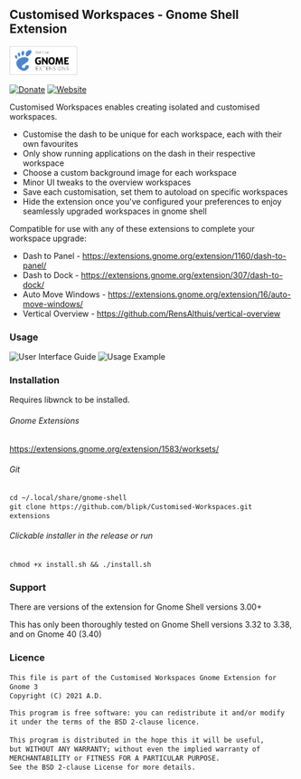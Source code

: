 ## Customised Workspaces - Gnome Shell Extension

<p align="left">
    <a href="https://extensions.gnome.org/extension/1583/worksets/" >
        <img src="/doc/gnome_logo.svg" width="120px"/>
    </a>
</p>

[![Donate](https://img.shields.io/badge/Donate-PayPal-green.svg)](https://www.paypal.com/donate?hosted_button_id=T35UZZSUMK66L)
[![Website](https://img.shields.io/badge/Homepage-blue)](https://github.com/blipk/Customised-Isolated-Workspaces)

Customised Workspaces enables creating isolated and customised workspaces.

* Customise the dash to be unique for each workspace, each with their own favourites
* Only show running applications on the dash in their respective workspace
* Choose a custom background image for each workspace
* Minor UI tweaks to the overview workspaces
* Save each customisation, set them to autoload on specific workspaces
* Hide the extension once you've configured your preferences to enjoy seamlessly upgraded workspaces in gnome shell

Compatible for use with any of these extensions to complete your workspace upgrade:

* Dash to Panel - https://extensions.gnome.org/extension/1160/dash-to-panel/
* Dash to Dock - https://extensions.gnome.org/extension/307/dash-to-dock/
* Auto Move Windows - https://extensions.gnome.org/extension/16/auto-move-windows/
* Vertical Overview - https://github.com/RensAlthuis/vertical-overview

### Usage
![User Interface Guide](doc/CustomisedWorkspacesUserInterfaceGuide.png?raw=true "Customised Workspaces User Interface Guide")
![Usage Example](doc/example.png?raw=true "Customised Workspaces Usage Example")

### Installation

Requires libwnck to be installed.

###### Gnome Extensions

https://extensions.gnome.org/extension/1583/worksets/

###### Git
```
cd ~/.local/share/gnome-shell
git clone https://github.com/blipk/Customised-Workspaces.git extensions
```

###### Clickable installer in the release or run
`chmod +x install.sh && ./install.sh`

### Support

There are versions of the extension for Gnome Shell versions 3.00+

This has only been thoroughly tested on Gnome Shell versions 3.32 to 3.38, and on Gnome 40 (3.40)

### Licence

```
This file is part of the Customised Workspaces Gnome Extension for Gnome 3
Copyright (C) 2021 A.D.
```

```
This program is free software: you can redistribute it and/or modify
it under the terms of the BSD 2-clause licence.

This program is distributed in the hope this it will be useful,
but WITHOUT ANY WARRANTY; without even the implied warranty of
MERCHANTABILITY or FITNESS FOR A PARTICULAR PURPOSE.
See the BSD 2-clause License for more details.
```